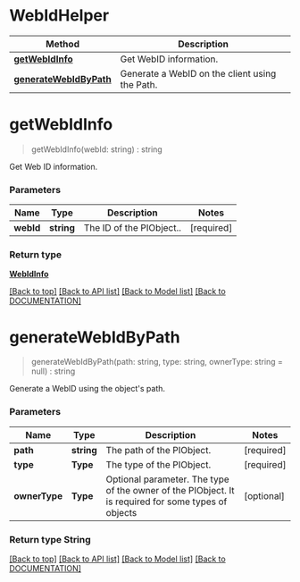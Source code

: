 # WebIdHelper

Method | Description
------------ | -------------
[**getWebIdInfo**](WebIdHelper.md#getwebidinfo) | Get WebID information.
[**generateWebIdByPath**](WebIdHelper.md#generatewebidbypath) | Generate a WebID on the client using the Path.


# **getWebIdInfo**
> getWebIdInfo(webId: string) : string

Get Web ID information.

### Parameters

Name | Type | Description | Notes
------------- | ------------- | ------------- | -------------
 **webId** | **string**| The ID of the PIObject.. | [required]

### Return type

[**WebIdInfo**](../Model/WebIdInfo.md)

[[Back to top]](#) [[Back to API list]](../../DOCUMENTATION.md#documentation-for-api-endpoints) [[Back to Model list]](../../DOCUMENTATION.md#documentation-for-models) [[Back to DOCUMENTATION]](../../DOCUMENTATION.md)

# **generateWebIdByPath**
> generateWebIdByPath(path: string, type: string, ownerType: string = null) : string

Generate a WebID using the object's path.

### Parameters

Name | Type | Description | Notes
------------- | ------------- | ------------- | -------------
 **path** | **string** | The path of the PIObject. | [required]
 **type** | **Type** | The type of the PIObject. | [required]
 **ownerType** | **Type** | Optional parameter.  The type of the owner of the PIObject. It is required for some types of objects | [optional]


### Return type String


[[Back to top]](#) [[Back to API list]](../../DOCUMENTATION.md#documentation-for-api-endpoints) [[Back to Model list]](../../DOCUMENTATION.md#documentation-for-models) [[Back to DOCUMENTATION]](../../DOCUMENTATION.md)

